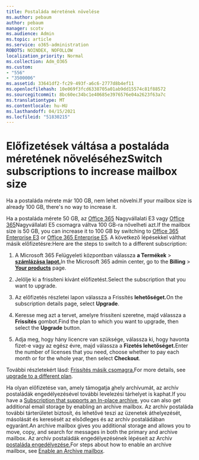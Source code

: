 ```yaml
---
title: Postaláda méretének növelése
ms.author: pebaum
author: pebaum
manager: scotv
ms.audience: Admin
ms.topic: article
ms.service: o365-administration
ROBOTS: NOINDEX, NOFOLLOW
localization_priority: Normal
ms.collection: Adm_O365
ms.custom:
- "556"
- "3500006"
ms.assetid: 33641df2-fc29-493f-a6c6-2777d8b4ef11
ms.openlocfilehash: 10e069f3fcd6338705a01ab9dd15574c81f88572
ms.sourcegitcommit: 8bc60ec34bc1e40685e3976576e04a2623f63a7c
ms.translationtype: MT
ms.contentlocale: hu-HU
ms.lasthandoff: 04/15/2021
ms.locfileid: "51830215"
---
```

# <a name="switch-subscriptions-to-increase-mailbox-size"></a><span data-ttu-id="145ce-102">Előfizetések váltása a postaláda méretének növeléséhez</span><span class="sxs-lookup"><span data-stu-id="145ce-102">Switch subscriptions to increase mailbox size</span></span>

<span data-ttu-id="145ce-103">Ha a postaláda mérete már 100 GB, nem lehet növelni.</span><span class="sxs-lookup"><span data-stu-id="145ce-103">If your mailbox size is already 100 GB, there's no way to increase it.</span></span>
  
<span data-ttu-id="145ce-104">Ha a postaláda mérete 50 GB, az [Office 365](https://products.office.com/business/office-365-enterprise-e3-business-software) Nagyvállalati E3 vagy [Office 365](https://products.office.com/business/office-365-enterprise-e5-business-software)Nagyvállalati E5 csomagra váltva 100 GB-ra növelheti azt.</span><span class="sxs-lookup"><span data-stu-id="145ce-104">If the mailbox size is 50 GB, you can increase it to 100 GB by switching to [Office 365 Enterprise E3](https://products.office.com/business/office-365-enterprise-e3-business-software) or [Office 365 Enterprise E5](https://products.office.com/business/office-365-enterprise-e5-business-software).</span></span> <span data-ttu-id="145ce-105">A következő lépésekkel válthat másik előfizetésre:</span><span class="sxs-lookup"><span data-stu-id="145ce-105">Here are the steps to switch to a different subscription:</span></span>
  
1. <span data-ttu-id="145ce-106">A Microsoft 365 Felügyeleti központban válassza **a Termékek** \> **[számlázása lapot.](https://go.microsoft.com/fwlink/p/?linkid=842054)**</span><span class="sxs-lookup"><span data-stu-id="145ce-106">In the Microsoft 365 admin center, go to the **Billing** \> **[Your products](https://go.microsoft.com/fwlink/p/?linkid=842054)** page.</span></span>

2. <span data-ttu-id="145ce-107">Jelölje ki a frissíteni kívánt előfizetést.</span><span class="sxs-lookup"><span data-stu-id="145ce-107">Select the subscription that you want to upgrade.</span></span>

3. <span data-ttu-id="145ce-108">Az előfizetés részletei lapon válassza a Frissítés **lehetőséget.**</span><span class="sxs-lookup"><span data-stu-id="145ce-108">On the subscription details page, select **Upgrade**.</span></span>

4. <span data-ttu-id="145ce-109">Keresse meg azt a tervet, amelyre frissíteni szeretne, majd válassza a **Frissítés** gombot.</span><span class="sxs-lookup"><span data-stu-id="145ce-109">Find the plan to which you want to upgrade, then select the **Upgrade** button.</span></span>

5. <span data-ttu-id="145ce-110">Adja meg, hogy hány licencre van szüksége, válassza ki, hogy havonta fizet-e vagy az egész évre, majd válassza a **Fizetés lehetőséget.**</span><span class="sxs-lookup"><span data-stu-id="145ce-110">Enter the number of licenses that you need, choose whether to pay each month or for the whole year, then select **Checkout**.</span></span>

<span data-ttu-id="145ce-111">További részletekért lásd: [Frissítés másik csomagra.](https://docs.microsoft.com/microsoft-365/commerce/subscriptions/upgrade-to-different-plan)</span><span class="sxs-lookup"><span data-stu-id="145ce-111">For more details, see [upgrade to a different plan](https://docs.microsoft.com/microsoft-365/commerce/subscriptions/upgrade-to-different-plan).</span></span>

<span data-ttu-id="145ce-112">Ha olyan előfizetése van, amely támogatja [a](https://docs.microsoft.com/office365/servicedescriptions/exchange-online-archiving-service-description/exchange-online-archiving-service-description)hely archívumát, az archív postaládák engedélyezésével további levelezési tárhelyet is kaphat.</span><span class="sxs-lookup"><span data-stu-id="145ce-112">If you have a [Subscription that supports an In-place archive](https://docs.microsoft.com/office365/servicedescriptions/exchange-online-archiving-service-description/exchange-online-archiving-service-description), you can also get additional email storage by enabling an archive mailbox.</span></span> <span data-ttu-id="145ce-113">Az archív postaláda további tárterületet biztosít, és lehetővé teszi az üzenetek áthelyezését, másolását és keresését az elsődleges és az archív postaládában egyaránt.</span><span class="sxs-lookup"><span data-stu-id="145ce-113">An archive mailbox gives you additional storage and allows you to move, copy, and search for messages in both the primary and archive mailbox.</span></span> <span data-ttu-id="145ce-114">Az archív postaládák engedélyezésének lépéseit az Archív [postaláda engedélyezése.](https://docs.microsoft.com/microsoft-365/compliance/enable-archive-mailboxes)</span><span class="sxs-lookup"><span data-stu-id="145ce-114">For steps about how to enable an archive mailbox, see [Enable an Archive mailbox](https://docs.microsoft.com/microsoft-365/compliance/enable-archive-mailboxes).</span></span>